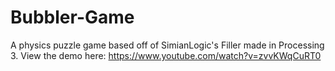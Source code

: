 # Bubbler-Game
A physics puzzle game based off of SimianLogic's Filler made in Processing 3.
View the demo here: https://www.youtube.com/watch?v=zvvKWqCuRT0
